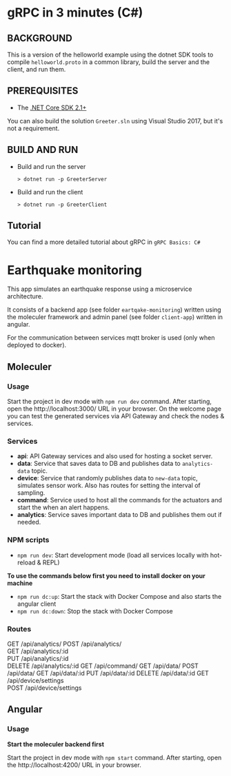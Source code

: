 # gRPC in 3 minutes (C#)

## BACKGROUND

This is a version of the helloworld example using the dotnet SDK
tools to compile `helloworld.proto` in a common library, build the server
and the client, and run them.

## PREREQUISITES

- The [.NET Core SDK 2.1+](https://www.microsoft.com/net/core)

You can also build the solution `Greeter.sln` using Visual Studio 2017,
but it's not a requirement.

## BUILD AND RUN

- Build and run the server

  ```
  > dotnet run -p GreeterServer
  ```

- Build and run the client

  ```
  > dotnet run -p GreeterClient
  ```

## Tutorial

You can find a more detailed tutorial about gRPC in `gRPC Basics: C#`

[grpc basics: c#]: https://grpc.io/docs/tutorials/basic/csharp.html

# Earthquake monitoring

This app simulates an earthquake response using a microservice architecture.

It consists of a backend app (see folder `eartqake-monitoring`) written using the moleculer framework and admin panel (see folder `client-app`) written in angular.

For the communication between services mqtt broker is used (only when deployed to docker).

## Moleculer

### Usage
Start the project in dev mode with `npm run dev` command. 
After starting, open the http://localhost:3000/ URL in your browser. 
On the welcome page you can test the generated services via API Gateway and check the nodes & services.


### Services
- **api**: API Gateway services and also used for hosting a socket server.
- **data**: Service that saves data to DB and publishes data to `analytics-data` topic.
- **device**: Service that randomly publishes data to `new-data` topic, simulates sensor work. Also has routes for setting the interval of sampling.
- **command**: Service used to host all the commands for the actuators and start the when an alert happens.
- **analytics**: Service saves important data to DB and publishes them out if needed.

### NPM scripts

- `npm run dev`: Start development mode (load all services locally with hot-reload & REPL)

**To use the commands below first you need to install docker on your machine**
- `npm run dc:up`: Start the stack with Docker Compose and also starts the angular client
- `npm run dc:down`: Stop the stack with Docker Compose

### Routes

GET /api/analytics/	
POST /api/analytics/	
GET /api/analytics/:id 		
PUT /api/analytics/:id		
DELETE /api/analytics/:id
GET /api/command/
GET /api/data/
POST /api/data/
GET /api/data/:id
PUT /api/data/:id
DELETE /api/data/:id
GET /api/device/settings	
POST /api/device/settings

## Angular

### Usage

**Start the moleculer backend first**

Start the project in dev mode with `npm start` command.
After starting, open the http://localhost:4200/ URL in your browser. 